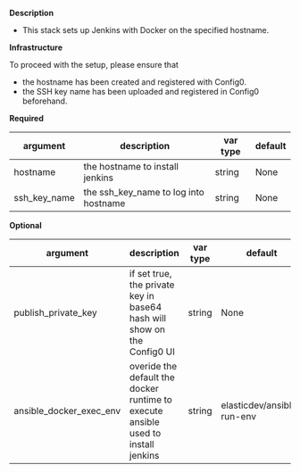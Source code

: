 **Description**

  - This stack sets up Jenkins with Docker on the specified hostname.

**Infrastructure**

To proceed with the setup, please ensure that 
  - the hostname has been created and registered with Config0. 
  - the SSH key name has been uploaded and registered in Config0 beforehand.

**Required**

| argument      | description                           | var type | default      |
| ------------- |---------------------------------------| -------- | ------------ |
| hostname   | the hostname to install jenkins       | string   | None         |
| ssh_key_name   | the ssh_key_name to log into hostname | string   | None         |

**Optional**

| argument           | description                                                                       | var type | default |
| ------------- |-----------------------------------------------------------------------------------| -------- |---------|
| publish_private_key   | if set true, the private key in base64 hash will show on the Config0 UI           | string   | None    |
| ansible_docker_exec_env   | overide the default the docker runtime to execute ansible used to install jenkins | string   | elasticdev/ansible-run-env        |
